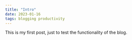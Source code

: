 ```yaml
---
title: "Intro"
date: 2023-01-16
tags: blogging productivity
---
```


This is my first post, just to test the functionality of the blog.
